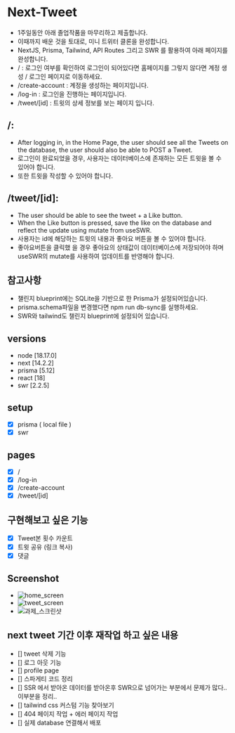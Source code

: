 # Next-Tweet

- 1주일동안 아래 졸업작품을 마무리하고 제출합니다.
- 이때까지 배운 것을 토대로, 미니 트위터 클론을 완성합니다.
- NextJS, Prisma, Tailwind, API Routes 그리고 SWR 를 활용하여 아래 페이지를 완성합니다.
- / : 로그인 여부를 확인하여 로그인이 되어있다면 홈페이지를 그렇지 않다면 계정 생성 / 로그인 페이지로 이동하세요.
- /create-account : 계정을 생성하는 페이지입니다.
- /log-in : 로그인을 진행하는 페이지입니다.
- /tweet/[id] : 트윗의 상세 정보를 보는 페이지 입니다.

## /:

- After logging in, in the Home Page, the user should see all the Tweets on the database, the user should also be able to POST a Tweet.
- 로그인이 완료되었을 경우, 사용자는 데이터베이스에 존재하는 모든 트윗을 볼 수 있어야 합니다.
- 또한 트윗을 작성할 수 있어야 합니다.

## /tweet/[id]:

- The user should be able to see the tweet + a Like button.
- When the Like button is pressed, save the like on the database and reflect the update using mutate from useSWR.
- 사용자는 id에 해당하는 트윗의 내용과 좋아요 버튼을 볼 수 있어야 합니다.
- 좋아요버튼을 클릭했 을 경우 좋아요의 상태값이 데이터베이스에 저장되어야 하며 useSWR의 mutate를 사용하여 업데이트를 반영해야 합니다.

## 참고사항

- 챌린지 blueprint에는 SQLite을 기반으로 한 Prisma가 설정되어있습니다.
- prisma.schema파일을 변경했다면 npm run db-sync를 실행하세요.
- SWR와 tailwind도 챌린지 blueprint에 설정되어 있습니다.

## versions

- node [18.17.0]
- next [14.2.2]
- prisma [5.12]
- react [18]
- swr [2.2.5]

## setup

- [x] prisma ( local file )
- [x] swr

## pages

- [x] /
- [x] /log-in
- [x] /create-account
- [x] /tweet/[id]

## 구현해보고 싶은 기능

- [x] Tweet본 횟수 카운트
- [x] 트윗 공유 (링크 복사)
- [x] 댓글

## Screenshot

- ![home_screen](https://github.com/kajj8808/next-tweet/assets/71279997/3477c516-a7fb-4f40-955a-f0def9eaaa9e)
- ![tweet_screen](https://github.com/kajj8808/next-tweet/assets/71279997/938e8f3b-33d2-4099-b863-b896c7105580)
- ![과제_스크린샷](https://github.com/kajj8808/next-tweet/assets/71279997/df76f16e-2471-458f-b5f8-c3a6d7d0eaa8)

## next tweet 기간 이후 재작업 하고 싶은 내용

- [] tweet 삭제 기능
- [] 로그 아웃 기능
- [] profile page
- [] 스파게티 코드 정리
- [] SSR 에서 받아온 데이터를 받아온후 SWR으로 넘어가는 부분에서 문제가 많다.. 이부분을 정리..
- [] tailwind css 커스텀 기능 찾아보기
- [] 404 페이지 작업 + 에러 페이지 작업
- [] 실제 database 연결해서 배포

